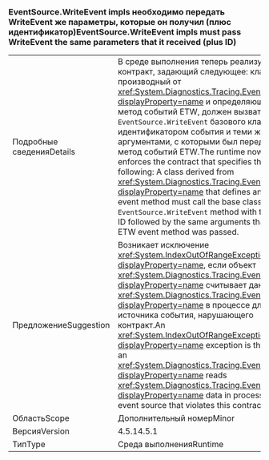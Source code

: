 ### <a name="eventsourcewriteevent-impls-must-pass-writeevent-the-same-parameters-that-it-received-plus-id"></a><span data-ttu-id="89940-101">EventSource.WriteEvent impls необходимо передать WriteEvent же параметры, которые он получил (плюс идентификатор)</span><span class="sxs-lookup"><span data-stu-id="89940-101">EventSource.WriteEvent impls must pass WriteEvent the same parameters that it received (plus ID)</span></span>

|   |   |
|---|---|
|<span data-ttu-id="89940-102">Подробные сведения</span><span class="sxs-lookup"><span data-stu-id="89940-102">Details</span></span>|<span data-ttu-id="89940-103">В среде выполнения теперь реализуется контракт, задающий следующее: класс, производный от <xref:System.Diagnostics.Tracing.EventSource?displayProperty=name> и определяющий метод событий ETW, должен вызвать метод <code>EventSource.WriteEvent</code> базового класса с идентификатором события и теми же аргументами, с которыми был передан метод событий ETW.</span><span class="sxs-lookup"><span data-stu-id="89940-103">The runtime now enforces the contract that specifies the following: A class derived from <xref:System.Diagnostics.Tracing.EventSource?displayProperty=name> that defines an ETW event method must call the base class <code>EventSource.WriteEvent</code> method with the event ID followed by the same arguments that the ETW event method was passed.</span></span>|
|<span data-ttu-id="89940-104">Предложение</span><span class="sxs-lookup"><span data-stu-id="89940-104">Suggestion</span></span>|<span data-ttu-id="89940-105">Возникает исключение <xref:System.IndexOutOfRangeException?displayProperty=name>, если объект <xref:System.Diagnostics.Tracing.EventListener?displayProperty=name> считывает данные <xref:System.Diagnostics.Tracing.EventSource?displayProperty=name> в процессе для источника события, нарушающего контракт.</span><span class="sxs-lookup"><span data-stu-id="89940-105">An <xref:System.IndexOutOfRangeException?displayProperty=name> exception is thrown if an <xref:System.Diagnostics.Tracing.EventListener?displayProperty=name> reads <xref:System.Diagnostics.Tracing.EventSource?displayProperty=name> data in process for an event source that violates this contract.</span></span>|
|<span data-ttu-id="89940-106">Область</span><span class="sxs-lookup"><span data-stu-id="89940-106">Scope</span></span>|<span data-ttu-id="89940-107">Дополнительный номер</span><span class="sxs-lookup"><span data-stu-id="89940-107">Minor</span></span>|
|<span data-ttu-id="89940-108">Версия</span><span class="sxs-lookup"><span data-stu-id="89940-108">Version</span></span>|<span data-ttu-id="89940-109">4.5.1</span><span class="sxs-lookup"><span data-stu-id="89940-109">4.5.1</span></span>|
|<span data-ttu-id="89940-110">Тип</span><span class="sxs-lookup"><span data-stu-id="89940-110">Type</span></span>|<span data-ttu-id="89940-111">Среда выполнения</span><span class="sxs-lookup"><span data-stu-id="89940-111">Runtime</span></span>|

